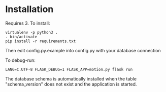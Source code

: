 # Installation
Requires 3.
To install:
```
virtualenv -p python3 .
. bin/activate
pip install -r requirements.txt
```
Then edit config.py.example into config.py with your database connection

To debug-run:
```
LANG=C.UTF-8 FLASK_DEBUG=1 FLASK_APP=motion.py flask run
```

The database schema is automatically installed when the table "schema_version" does not exist and the application is started.
